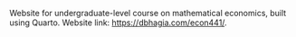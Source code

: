 Website for undergraduate-level course on mathematical economics, built using Quarto. Website link: https://dbhagia.com/econ441/.

